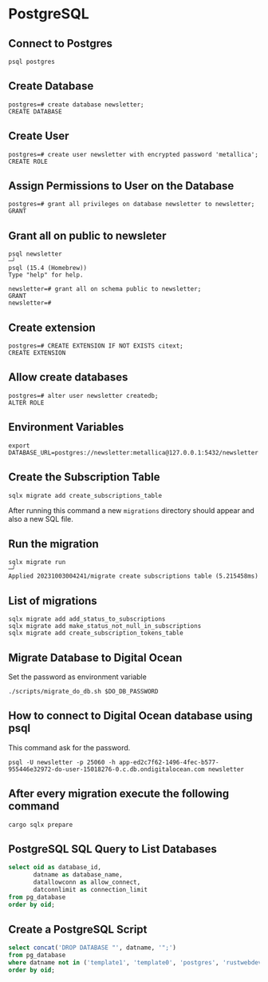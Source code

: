 # PostgreSQL

## Connect to Postgres

```commandline
psql postgres
```

## Create Database

```commandline
postgres=# create database newsletter;
CREATE DATABASE
```

## Create User

```commandline
postgres=# create user newsletter with encrypted password 'metallica';
CREATE ROLE
```

## Assign Permissions to User on the Database

```commandline
postgres=# grant all privileges on database newsletter to newsletter;
GRANT
```

## Grant all on public to newsleter

```commandline
psql newsletter                                                                                                                                                                                       ─╯
psql (15.4 (Homebrew))
Type "help" for help.

newsletter=# grant all on schema public to newsletter;
GRANT
newsletter=#
```

## Create extension

```commandline
postgres=# CREATE EXTENSION IF NOT EXISTS citext;
CREATE EXTENSION
```

## Allow create databases

```commandline
postgres=# alter user newsletter createdb;
ALTER ROLE
```

## Environment Variables

```commandline
export DATABASE_URL=postgres://newsletter:metallica@127.0.0.1:5432/newsletter
```

## Create the Subscription Table

```commandline
sqlx migrate add create_subscriptions_table
```

After running this command a new `migrations` directory should appear and also a new SQL file.

## Run the migration

```commandline
sqlx migrate run                                                                                                                                                                                      ─╯
Applied 20231003004241/migrate create subscriptions table (5.215458ms)
```

## List of migrations

```shell
sqlx migrate add add_status_to_subscriptions
sqlx migrate add make_status_not_null_in_subscriptions
sqlx migrate add create_subscription_tokens_table
```

## Migrate Database to Digital Ocean

Set the password as environment variable

```shell
./scripts/migrate_do_db.sh $DO_DB_PASSWORD
```

## How to connect to Digital Ocean database using psql

This command ask for the password.

```shell
psql -U newsletter -p 25060 -h app-ed2c7f62-1496-4fec-b577-955446e32972-do-user-15018276-0.c.db.ondigitalocean.com newsletter
```

## After every migration execute the following command

```shell
cargo sqlx prepare
```

## PostgreSQL SQL Query to List Databases

```sql
select oid as database_id,
       datname as database_name,
       datallowconn as allow_connect,
       datconnlimit as connection_limit
from pg_database
order by oid;
```

## Create a PostgreSQL Script

```sql
select concat('DROP DATABASE "', datname, '";')
from pg_database
where datname not in ('template1', 'template0', 'postgres', 'rustwebdev', 'newsletter')
order by oid;
```
